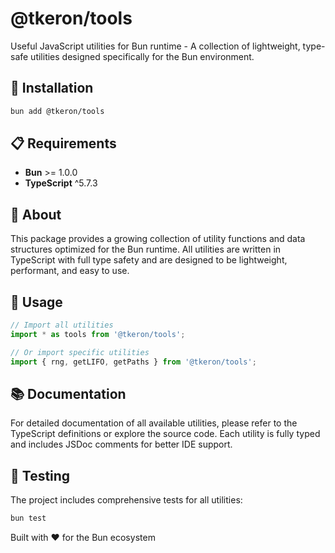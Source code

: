 # @tkeron/tools

Useful JavaScript utilities for Bun runtime - A collection of lightweight, type-safe utilities designed specifically for the Bun environment.

## 🚀 Installation

```bash
bun add @tkeron/tools
```

## 📋 Requirements

- **Bun** >= 1.0.0
- **TypeScript** ^5.7.3

## 📖 About

This package provides a growing collection of utility functions and data structures optimized for the Bun runtime. All utilities are written in TypeScript with full type safety and are designed to be lightweight, performant, and easy to use.

## 🔧 Usage

```typescript
// Import all utilities
import * as tools from '@tkeron/tools';

// Or import specific utilities
import { rng, getLIFO, getPaths } from '@tkeron/tools';
```

## 📚 Documentation

For detailed documentation of all available utilities, please refer to the TypeScript definitions or explore the source code. Each utility is fully typed and includes JSDoc comments for better IDE support.

## 🧪 Testing

The project includes comprehensive tests for all utilities:

```bash
bun test
```




Built with ❤️ for the Bun ecosystem